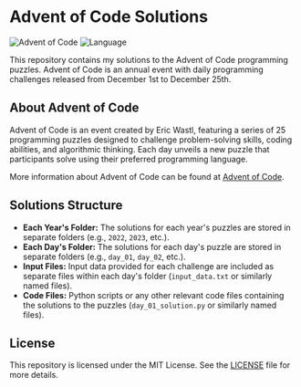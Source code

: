 # Advent of Code Solutions

![Advent of Code](https://img.shields.io/badge/Advent%20of%20Code-General-brightgreen)
![Language](https://img.shields.io/badge/Language-Python-blue)
<!-- ![Completion](https://img.shields.io/badge/Completion-25%2F25-red) -->

This repository contains my solutions to the Advent of Code programming puzzles. Advent of Code is an annual event with daily programming challenges released from December 1st to December 25th.

## About Advent of Code

Advent of Code is an event created by Eric Wastl, featuring a series of 25 programming puzzles designed to challenge problem-solving skills, coding abilities, and algorithmic thinking. Each day unveils a new puzzle that participants solve using their preferred programming language.

More information about Advent of Code can be found at [Advent of Code](https://adventofcode.com/).

## Solutions Structure

- **Each Year's Folder:** The solutions for each year's puzzles are stored in separate folders (e.g., `2022`, `2023`, etc.).
- **Each Day's Folder:** The solutions for each day's puzzle are stored in separate folders (e.g., `day_01`, `day_02`, etc.).
- **Input Files:** Input data provided for each challenge are included as separate files within each day's folder (`input_data.txt` or similarly named files).
- **Code Files:** Python scripts or any other relevant code files containing the solutions to the puzzles (`day_01_solution.py` or similarly named files).

## License

This repository is licensed under the MIT License. See the [LICENSE](LICENSE) file for more details.
